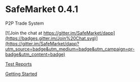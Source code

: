 # SafeMarket 0.4.1

P2P Trade System

[![Join the chat at https://gitter.im/SafeMarket/dapp](https://badges.gitter.im/Join%20Chat.svg)](https://gitter.im/SafeMarket/dapp?utm_source=badge&utm_medium=badge&utm_campaign=pr-badge&utm_content=badge)

[Test Reports](/reports/0.4.1/)

[Getting Started](https://github.com/SafeMarket/dapp/wiki/Getting-Started)
